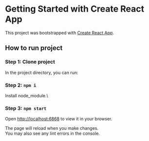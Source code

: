 # Getting Started with Create React App

This project was bootstrapped with [Create React App](https://github.com/facebook/create-react-app).

## How to run project

### Step 1: Clone project

In the project directory, you can run:

### Step 2: `npm i`

Install node_module.\


### Step 3: `npm start`

Open [http://localhost:6868](http://localhost:6868) to view it in your browser.

The page will reload when you make changes.\
You may also see any lint errors in the console.
